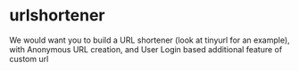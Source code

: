 # urlshortener
We would want you to build a URL shortener (look at tinyurl for an example),  with Anonymous URL creation, and User Login based additional feature of  custom url
